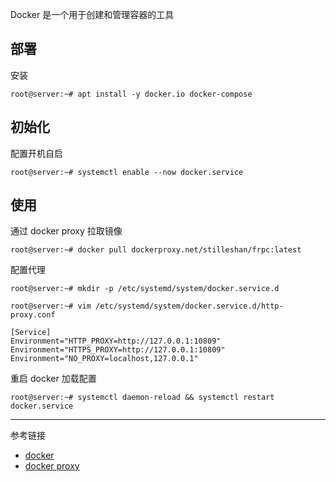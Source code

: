 Docker 是一个用于创建和管理容器的工具

## 部署

安装

```shell
root@server:~# apt install -y docker.io docker-compose
```

## 初始化

配置开机自启

```shell
root@server:~# systemctl enable --now docker.service
```

## 使用

通过 docker proxy 拉取镜像

```shell
root@server:~# docker pull dockerproxy.net/stilleshan/frpc:latest
```

配置代理

```shell
root@server:~# mkdir -p /etc/systemd/system/docker.service.d
```

```shell
root@server:~# vim /etc/systemd/system/docker.service.d/http-proxy.conf
```

```
[Service]
Environment="HTTP_PROXY=http://127.0.0.1:10809"
Environment="HTTPS_PROXY=http://127.0.0.1:10809"
Environment="NO_PROXY=localhost,127.0.0.1"
```

重启 docker 加载配置

```shell
root@server:~# systemctl daemon-reload && systemctl restart docker.service
```

---

参考链接

- [docker](https://www.docker.com/)
- [docker proxy](https://dockerproxy.net/)
